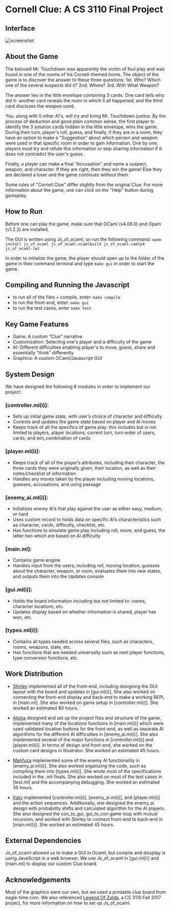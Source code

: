 # Cornell Clue: A CS 3110 Final Project

## Interface
![screenshot](https://github.coecis.cornell.edu/szk4/cs3110-finalproject/blob/master/static/interface.png)

## About the Game
The beloved Mr. Touchdown was apparently the victim of foul play and was found in one of the rooms of his Cornell-themed home. The object of the game is to discover the answer to these three questions: 1st. Who? Which one of the several suspects did it? 2nd. Where? 3rd. With What Weapon?

The answer lies in the little envelope containing 3 cards. One card tells who did it- another card reveals the room in which it all happened, and the third card discloses the weapon used.

You, along with 5 other AI's, will try and bring Mr. Touchdown justice. By the process of deduction and good plain common sense, the first player to identify the 3 solution cards hidden in the little envelope, wins the game. During their turn, player's roll, guess, and finally, if they are in a room, they have an option to make a "Suggestion" about which person and weapon were used in that specific room in order to gain information. One by one, players must try and refute this information or skip sharing information if it does not contradict the user's guess.

Finally, a player can make a final "Accusation" and name a suspect, weapon, and character.
If they are right, then they win the game! Else they are declared a loser and the game continues
without them.

Some rules of "Cornell Clue" differ slightly from the original Clue. For more information about the game, one can click on the "Help" button during gameplay.

## How to Run
Before one can play the game, make sure that OCaml (v4.06.0) and Opam (v1.2.2) are installed.

The GUI is written using Js_of_ocaml, so run the following command:
`opam install js_of_ocaml js_of_ocaml-ocamlbuild js_of_ocaml-camlp4 js_of_ocaml-lwt`

In order to initialize the game, the player should open up to the folder of the
game in their command terminal and type `make gui` in order to start the game.

## Compiling and Running the Javascript
- to run all of the files + compile, enter: `make compile`
- to run the front-end, enter: `make gui`
- to run the test cases, enter `make test`

## Key Game Features
- Game: A custom “Clue” narrative  
- Customization: Selecting one's player and a difficulty of the game
- AI: Different difficulties enabling player's to move, guess, share and essentially "think" differently
- Graphics: A custom OCaml/Javascript GUI

## System Design
We have designed the following 6 modules in order to implement our project:

### [controller.ml(i)]:
- Sets up initial game state, with user’s choice of character and difficulty
- Controls and updates the game state based on player and AI moves
- Keeps track of all the specifics of game play: this includes but is not limited to players, player locations, current turn, turn order of users, cards, and win_combination of cards

### [player.ml(i)]:
- Keeps track of all of the player’s attributes, including their character, the three cards they were originally given, their location, as well as their notes/checklist of information
- Handles any moves taken by the player including moving locations, guesses, accusations, and using passage

### [enemy_ai.ml(i)]:
- Initializes enemy AI’s that play against the user as either easy, medium, or hard
- Uses custom record to holds data on specific AI’s characteristics such as character, cards, difficulty, checklist, etc.
- Has functions to simulate game play including roll, move, and guess, the latter two which are based on AI difficulty

### [main.ml]:
- Contains game engine
- Handles input from the users, including roll, moving location, guesses about the character, weapon, or room, evaluates them into new states, and outputs them into the Updates console

### [gui.ml(i)]:
- Holds the board information including but not limited to: rooms, character locations, etc.
- Updates display based on whether information is shared, player has won, etc.

### [types.ml(i)]:
- Contains all types needed across several files, such as characters, rooms, weapons, state, etc.
- Has functions that are needed universally such as next player functions, type conversion functions, etc.

## Work Distribution
- [Shirley](https://github.coecis.cornell.edu/szk4) implemented all of the front-end, including designing the GUI layout with the board and updates in [gui.ml(i)]. She also worked on connecting the front-end display and back-end to make a working REPL in [main.ml]. She also worked on game setup in [controller.ml(i)]. She worked an estimated 80 hours.

- [Alisha](https://github.coecis.cornell.edu/am2658) designed and set up the project files and structure of the game, implemented many of the locations functions in [main.ml(i)] which were used validated location buttons for the front-end, as well as separate AI algorithms for the different AI difficulties in [enemy_ai.ml(i)]. She also implemented several of the major functions in [controller.ml(i)] and [player.ml(i)]. In terms of design and front-end, she worked on the custom card designs in Illustrator. She worked an estimated 45 hours.

- [Mahfuza](https://github.coecis.cornell.edu/mms398) implemented some of the enemy AI functionality in [enemy_ai.ml(i)]. She also worked organizing the code, such as compiling them into [types.ml(i)]. She wrote most of the specifications included in the .mli finals. She also worked on most of the test cases in [test.ml] and the accompanying debugging. She worked an estimated 35 hours.

- [Katy](https://github.coecis.cornell.edu/kev29) implemented [controller.ml(i)], [enemy_ai.ml(i)], and [player.ml(i)] and the action sequences. Additionally, she designed the enemy_ai design with probability shifts and calculated algorithm for the AI players. She also designed the con_to_gui, gui_to_con game loop with mutual recursion, and worked with Shirley to connect front-end to back-end in [main.ml(i)].  She worked an estimated 45 hours.

## External Dependencies
Js_of_ocaml allowed us to make a GUI in Ocaml, but compile and dsisplay is using JavaScript in a web browser. We use Js_of_ocaml in [gui.ml(i)] and [main.ml] to display our custom Clue board.

## Acknowledgements
Most of the graphics were our own, but we used a printable clue board from eagle-time.com. We also referenced [Legend Of Zolda](https://github.com/mindylou/legend-of-zolda), a CS 3110 Fall 2017 project, for more information on how to set up Js_of_ocaml.
